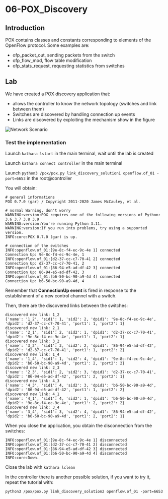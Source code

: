 # 06-POX_Discovery

## Introduction

POX contains classes and constants corresponding to elements of the OpenFlow protocol. Some examples are:

* ofp_packet_out, sending packets from the switch
* ofp_flow_mod, flow table modification
* ofp_stats_request, requesting statistics from switches

## Lab

We have created a POX discovery application that:

* allows the controller to know the network topology (switches and link between them)
* Switches are discovered by handling connection up events
* Links are discovered by exploiting the mechanism show in the figure

![Network Scenario](https://github.com/RicGobs/Kathara-Labs/blob/main/main-labs/sdn-openflow/network_images/network_image2.png)

### Test the implementation

Launch ```kathara lstart``` in the main terminal, wait until the lab is created

Launch ```kathara connect controller``` in the main terminal

Launch ```python3 /pox/pox.py link_discovery_solution1 openflow.of_01 -port=6653``` in the root@controller

You will obtain:

```
# general informations
POX 0.7.0 (gar) / Copyright 2011-2020 James McCauley, et al.

# normal Warning, don't worry
WARNING:version:POX requires one of the following versions of Python: 3.6 3.7 3.8 3.9
WARNING:version:You're running Python 3.11.
WARNING:version:If you run into problems, try using a supported version.
INFO:core:POX 0.7.0 (gar) is up.

# connection of the switches
INFO:openflow.of_01:[9e-8c-f4-ec-9c-4e 1] connected
Connection Up: 9e-8c-f4-ec-9c-4e, 1
INFO:openflow.of_01:[d2-37-cc-c7-70-41 2] connected
Connection Up: d2-37-cc-c7-70-41, 2
INFO:openflow.of_01:[86-94-e5-ad-df-42 3] connected
Connection Up: 86-94-e5-ad-df-42, 3
INFO:openflow.of_01:[b6-50-bc-90-a9-4d 4] connected
Connection Up: b6-50-bc-90-a9-4d, 4
```

Remember that **ConnectionUp event** is fired in response to the establishment of a new control channel with a switch.

Then, there are the discovered links between the switches:

```
discovered new link: 1_2
{'name': '1_2', 'sid1': 1, 'sid2': 2, 'dpid1': '9e-8c-f4-ec-9c-4e', 'dpid2': 'd2-37-cc-c7-70-41', 'port1': 1, 'port2': 1}
discovered new link: 2_1
{'name': '2_1', 'sid1': 2, 'sid2': 1, 'dpid1': 'd2-37-cc-c7-70-41', 'dpid2': '9e-8c-f4-ec-9c-4e', 'port1': 1, 'port2': 1}
discovered new link: 3_2
{'name': '3_2', 'sid1': 3, 'sid2': 2, 'dpid1': '86-94-e5-ad-df-42', 'dpid2': 'd2-37-cc-c7-70-41', 'port1': 1, 'port2': 2}
discovered new link: 1_4
{'name': '1_4', 'sid1': 1, 'sid2': 4, 'dpid1': '9e-8c-f4-ec-9c-4e', 'dpid2': 'b6-50-bc-90-a9-4d', 'port1': 2, 'port2': 2}
discovered new link: 2_3
{'name': '2_3', 'sid1': 2, 'sid2': 3, 'dpid1': 'd2-37-cc-c7-70-41', 'dpid2': '86-94-e5-ad-df-42', 'port1': 2, 'port2': 1}
discovered new link: 4_3
{'name': '4_3', 'sid1': 4, 'sid2': 3, 'dpid1': 'b6-50-bc-90-a9-4d', 'dpid2': '86-94-e5-ad-df-42', 'port1': 1, 'port2': 2}
discovered new link: 4_1
{'name': '4_1', 'sid1': 4, 'sid2': 1, 'dpid1': 'b6-50-bc-90-a9-4d', 'dpid2': '9e-8c-f4-ec-9c-4e', 'port1': 2, 'port2': 2}
discovered new link: 3_4
{'name': '3_4', 'sid1': 3, 'sid2': 4, 'dpid1': '86-94-e5-ad-df-42', 'dpid2': 'b6-50-bc-90-a9-4d', 'port1': 2, 'port2': 1}
```

When you close the application, you obtain the disconnection from the switches:

```
INFO:openflow.of_01:[9e-8c-f4-ec-9c-4e 1] disconnected
INFO:openflow.of_01:[d2-37-cc-c7-70-41 2] disconnected
INFO:openflow.of_01:[86-94-e5-ad-df-42 3] disconnected
INFO:openflow.of_01:[b6-50-bc-90-a9-4d 4] disconnected
INFO:core:Down.
```

Close the lab with ```kathara lclean```

In the controller there is another possible solution, if you want to try it, repeat the tutorial with: 
```
python3 /pox/pox.py link_discovery_solution2 openflow.of_01 -port=6653
```